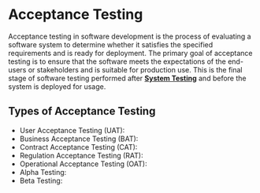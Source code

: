 # Acceptance Testing

Acceptance testing in software development is the process of evaluating a software system to determine whether it satisfies the specified requirements and is ready for deployment. 
The primary goal of acceptance testing is to ensure that the software meets the expectations of the end-users or stakeholders and is suitable for production use. 
This is the final stage of software testing performed after **[System Testing](System_Testing.md)** and before the system is deployed for usage.


## Types of Acceptance Testing

* User Acceptance Testing (UAT):
* Business Acceptance Testing (BAT):
* Contract Acceptance Testing (CAT):
* Regulation Acceptance Testing (RAT):
* Operational Acceptance Testing (OAT):
* Alpha Testing:
* Beta Testing: 
